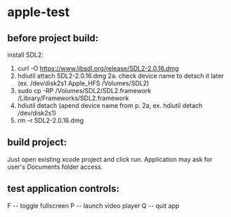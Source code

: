 # apple-test

## before project build:

install SDL2:

1. curl -O https://www.libsdl.org/release/SDL2-2.0.16.dmg
2. hdiutil attach SDL2-2.0.16.dmg
2a. check device name to detach it later (ex. /dev/disk2s1 Apple_HFS /Volumes/SDL2)
3. sudo cp -RP /Volumes/SDL2/SDL2.framework /Library/Frameworks/SDL2.framework
4. hdiutil detach (apend device name from p. 2a, ex. hdiutil detach /dev/disk2s1)
5. rm -r SDL2-2.0.16.dmg

## build project:
Just open existing xcode project and click run. Application may ask for user's Documents folder access.

## test application controls:
F  -- toggle fullscreen
P -- launch video player
Q -- quit app
